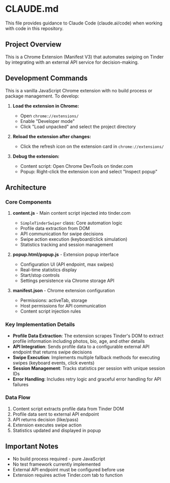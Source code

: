 # CLAUDE.md

This file provides guidance to Claude Code (claude.ai/code) when working with code in this repository.

## Project Overview

This is a Chrome Extension (Manifest V3) that automates swiping on Tinder by integrating with an external API service for decision-making.

## Development Commands

This is a vanilla JavaScript Chrome extension with no build process or package management. To develop:

1. **Load the extension in Chrome:**
   - Open `chrome://extensions/`
   - Enable "Developer mode"
   - Click "Load unpacked" and select the project directory

2. **Reload the extension after changes:**
   - Click the refresh icon on the extension card in `chrome://extensions/`

3. **Debug the extension:**
   - Content script: Open Chrome DevTools on tinder.com
   - Popup: Right-click the extension icon and select "Inspect popup"

## Architecture

### Core Components

1. **content.js** - Main content script injected into tinder.com
   - `SimpleTinderSwiper` class: Core automation logic
   - Profile data extraction from DOM
   - API communication for swipe decisions
   - Swipe action execution (keyboard/click simulation)
   - Statistics tracking and session management

2. **popup.html/popup.js** - Extension popup interface
   - Configuration UI (API endpoint, max swipes)
   - Real-time statistics display
   - Start/stop controls
   - Settings persistence via Chrome storage API

3. **manifest.json** - Chrome extension configuration
   - Permissions: activeTab, storage
   - Host permissions for API communication
   - Content script injection rules

### Key Implementation Details

- **Profile Data Extraction**: The extension scrapes Tinder's DOM to extract profile information including photos, bio, age, and other details
- **API Integration**: Sends profile data to a configurable external API endpoint that returns swipe decisions
- **Swipe Execution**: Implements multiple fallback methods for executing swipes (keyboard events, click events)
- **Session Management**: Tracks statistics per session with unique session IDs
- **Error Handling**: Includes retry logic and graceful error handling for API failures

### Data Flow

1. Content script extracts profile data from Tinder DOM
2. Profile data sent to external API endpoint
3. API returns decision (like/pass)
4. Extension executes swipe action
5. Statistics updated and displayed in popup

## Important Notes

- No build process required - pure JavaScript
- No test framework currently implemented
- External API endpoint must be configured before use
- Extension requires active Tinder.com tab to function